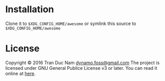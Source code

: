 Installation
=======

Clone it to `$XDG_CONFIG_HOME/awesome` or symlink this source to `$XDG_CONFIG_HOME/awesome`

License
=======

Copyright © 2016 Tran Duc Nam <dynamo.foss@gmail.com>
The project is licensed under GNU General Publice License v3 or later.
You can read it online at [here](http://www.gnu.org/licenses/gpl.html).
